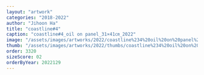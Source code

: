 ```yaml
---
layout: "artwork"
categories: "2018-2022"
author: "Jihoon Ha"
title: "coastline#4"
caption: "coastline#4_oil on panel_31×41㎝_2022"
image: "/assets/images/artworks/2022/coastline%234%20oil%20on%20panel%2031x41cm%202022.jpg"
thumb: "/assets/images/artworks/2022/thumbs/coastline%234%20oil%20on%20panel%2031x41cm%202022.jpg"
order: 3320
sizeScore: 02
orderByYear: 2022129
---
```

